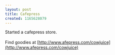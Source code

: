 ```yaml
--- 
layout: post
title: Cafepress
created: 1165628079
---
```

Started a cafepress store.<br /><br />Find goodies at [http://www.afepress.com/cowjuice](http://www.afepress.com/cowjuice)<br />
